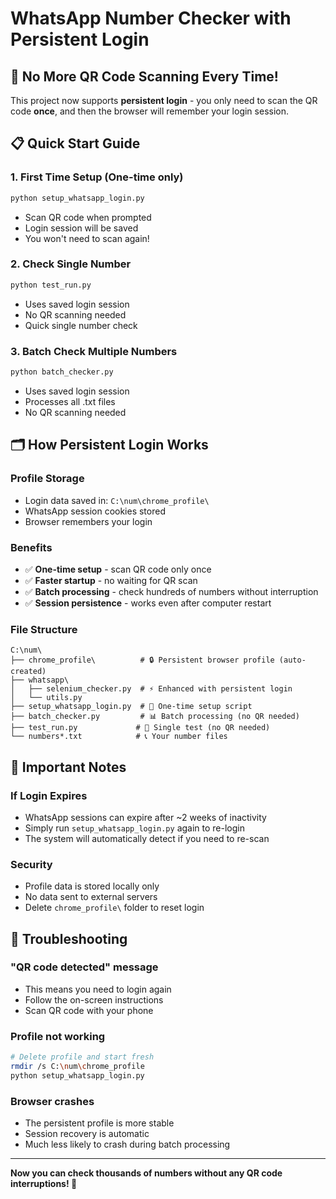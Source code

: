 # WhatsApp Number Checker with Persistent Login

## 🔄 No More QR Code Scanning Every Time!

This project now supports **persistent login** - you only need to scan the QR code **once**, and then the browser will remember your login session.

## 📋 Quick Start Guide

### 1. First Time Setup (One-time only)
```bash
python setup_whatsapp_login.py
```
- Scan QR code when prompted
- Login session will be saved
- You won't need to scan again!

### 2. Check Single Number
```bash
python test_run.py
```
- Uses saved login session
- No QR scanning needed
- Quick single number check

### 3. Batch Check Multiple Numbers
```bash
python batch_checker.py
```
- Uses saved login session
- Processes all .txt files
- No QR scanning needed

## 🗂️ How Persistent Login Works

### Profile Storage
- Login data saved in: `C:\num\chrome_profile\`
- WhatsApp session cookies stored
- Browser remembers your login

### Benefits
- ✅ **One-time setup** - scan QR code only once
- ✅ **Faster startup** - no waiting for QR scan
- ✅ **Batch processing** - check hundreds of numbers without interruption
- ✅ **Session persistence** - works even after computer restart

### File Structure
```
C:\num\
├── chrome_profile\          # 🔒 Persistent browser profile (auto-created)
├── whatsapp\
│   ├── selenium_checker.py  # ⚡ Enhanced with persistent login
│   └── utils.py
├── setup_whatsapp_login.py  # 🔧 One-time setup script
├── batch_checker.py         # 📊 Batch processing (no QR needed)
├── test_run.py             # 🧪 Single test (no QR needed)
└── numbers*.txt            # 📞 Your number files
```

## 🚨 Important Notes

### If Login Expires
- WhatsApp sessions can expire after ~2 weeks of inactivity
- Simply run `setup_whatsapp_login.py` again to re-login
- The system will automatically detect if you need to re-scan

### Security
- Profile data is stored locally only
- No data sent to external servers
- Delete `chrome_profile\` folder to reset login

## 🔧 Troubleshooting

### "QR code detected" message
- This means you need to login again
- Follow the on-screen instructions
- Scan QR code with your phone

### Profile not working
```bash
# Delete profile and start fresh
rmdir /s C:\num\chrome_profile
python setup_whatsapp_login.py
```

### Browser crashes
- The persistent profile is more stable
- Session recovery is automatic
- Much less likely to crash during batch processing

---

**Now you can check thousands of numbers without any QR code interruptions! 🎉**